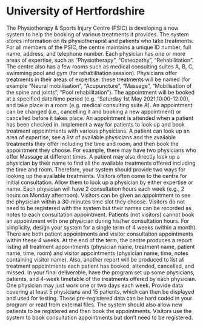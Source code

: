 # University of Hertfordshire
The Physiotherapy & Sports Injury Centre (PSIC) is developing a new system to help the booking of various treatments it provides. The system stores information on its physiotherapist and patients who take treatments. For all members of the PSIC, the centre maintains a unique ID number, full name, address, and telephone number. Each physician has one or more areas of expertise, such as “Physiotherapy”, “Osteopathy”, “Rehabilitation”. The centre also has a few rooms such as medical consulting suites A, B, C, swimming pool and gym (for rehabilitation session).
Physicians offer treatments in their areas of expertise: these treatments will be named (for example “Neural mobilisation”, “Acupuncture”, “Massage”, “Mobilisation of the spine and joints”, “Pool rehabilitation”). The appointment will be booked at a specified date/time period (e.g. “Saturday 1st May 2021,10:00-12:00), and take place in a room (e.g. medical consulting suite A). An appointment can be changed (i.e., cancelling it and booking a new appointment) or cancelled before it takes place. An appointment is attended when a patient has been checked in.
Implement a way for patients to look up and book treatment appointments with various physicians. A patient can look up an area of expertise, see a list of available physicians and the available treatments they offer including the time and room, and then book the appointment they choose. For example, there may have two physicians who offer Massage at different times. A patient may also directly look up a physician by their name to find all the available treatments offered including the time and room. Therefore, your system should provide two ways for looking up the available treatments.
Visitors often come to the centre for initial consultation. Allow them to look up a physician by either expertise or name. Each physician will have 2 consultation hours each week (e.g., 2 hours on Monday afternoon). Visitors can be given an appointment to see the physician within a 30-minutes time slot they choose. Visitors do not need to be registered with the system but their names can be recorded as notes to each consultation appointment. Patients (not visitors) cannot book an appointment with one physician during his/her consultation hours.
For simplicity, design your system for a single term of 4 weeks (within a month). There are both patient appointments and visitor consultation appointments within these 4 weeks. At the end of the term, the centre produces a report listing all treatment appointments (physician name, treatment name, patient name, time, room) and visitor appointments (physician name, time, notes containing visitor name). Also, another report will be produced to list all treatment appointments each patient has booked, attended, cancelled, and missed.
In your final deliverable, have the program set up some physicians, patients, and 4-week timetable of the treatments offered by each physician. One physician may just work one or two days each week. Provide data covering at least 5 physicians and 15 patients, which can then be displayed and used for testing. These pre-registered data can be hard coded in your program or read from external files. The system should also allow new patients to be registered and then book the appointments. Visitors use the system to book consultation appointments but don’t need to be registered.
